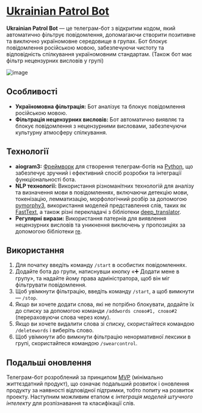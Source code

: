 # [Ukrainian Patrol Bot](https://t.me/ukrainian_patrol_bot)

**Ukrainian Patrol Bot** — це телеграм-бот з відкритим кодом, який автоматично фільтрує повідомлення, допомагаючи створити позитивне та виключно україномовне середовище в групах. Бот блокує повідомлення російською мовою, забезпечуючи чистоту та відповідність спілкування україномовним стандартам. (Також бот має фільтр нецензурних висловів у групі) 

![image](https://github.com/dmytro-varich/Ukrainian-Patrol-Bot/assets/136006220/98b9142d-ea77-4dc0-ba45-d9347d35a929)

## Особливості
- **Україномовна фільтрація:** Бот аналізує та блокує повідомлення російською мовою.
- **Фільтрація нецензурних висловів:** Бот автоматично виявляє та блокує повідомлення з нецензурними висловами, забезпечуючи культурну атмосферу спілкування.

## Технології
- **aiogram3:** [Фреймворк](https://docs.aiogram.dev/) для створення телеграм-ботів на [Python](https://www.python.org/), що забезпечує зручний і ефективний спосіб розробки та інтеграції функціональності бота.
- **NLP технології:** Використання різноманітних технологій для аналізу та визначення мови в повідомленнях, включаючи детекцію мови, токенізацію, лемматизацію, морфологічний розбір за допомогою [pymorphy3](https://pypi.org/project/pymorphy3/), використання моделей представлення слів, таких як [FastText](https://fasttext.cc/docs/en/python-module.html), а також різні перекладачі з бібліотеки [deep_translator](https://deep-translator.readthedocs.io/).
- **Регулярні вирази:** Використання патернів для виявлення нецензурних висловів та уникнення виключень у пропозиціях за допомогою бібліотеки [re](https://docs.python.org/3/library/re.html).
  
## Використання
1. Для початку введіть команду `/start` в особистих повідомленнях.
2. Додайте бота до групи, натиснувши кнопку «➕ Додати мене в групу», та надайте йому права адміністратора, щоб він міг фільтрувати повідомлення.
3. Щоб увімкнути фільтрацію, введіть команду `/start`, а щоб вимкнути — `/stop`.
4. Якщо ви хочете додати слова, які не потрібно блокувати, додайте їх до списку за допомогою команди `/addwords слово#1, слово#2` (перераховуючи слова через кому).
5. Якщо ви хочете видалити слова зі списку, скористайтеся командою `/deletewords` і виберіть слово.
6. Щоб увімкнути або вимкнути фільтрацію ненормативної лексики в групі, скористайтеся командою `/swearcontrol`.


   

## Подальші оновлення
Телеграм-бот розроблений за принципом [MVP](https://en.wikipedia.org/wiki/Minimum_viable_product) (мінімально життєздатний продукт), що означає подальший розвиток і оновлення продукту за наявності відповідної підтримки, тобто попиту на розвиток проекту. Наступним можливим етапом є *інтеграція моделей штучного інтелекту* для розпізнавання та класифікації слів.
